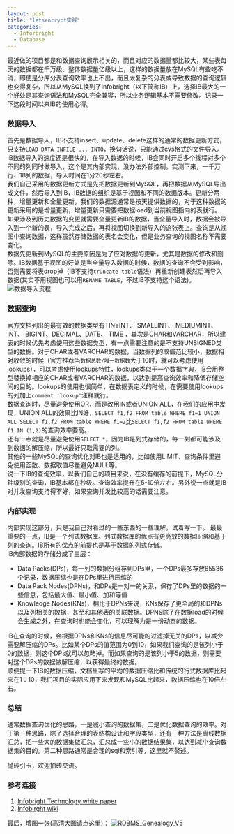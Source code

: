 ```yaml
---
layout: post
title: "letsencrypt实践"
categories:
  - Inforbright
  - Database
---
```


最近做的项目都是和数据查询展示相关的，而且对应的数据量都比较大，某些表每天的数据都在千万级、整体数据量亿级以上，这样的数据量放在MySQL有些吃不消，即使是分库分表查询效率也上不出，而且太复杂的分表或导致数据的查询逻辑也变得复杂，所以从MySQL换到了Infobright（以下简称IB）上，选择IB最大的一个好处是其查询语法和MySQL完全兼容，所以业务逻辑基本不需要修改。记录一下这段时间以来IB的使用心得。

### 数据导入
首先是数据导入，IB不支持insert、update、delete这样的通常的数据更新方式，只支持`LOAD DATA INFILE ... INTO`，换句话说，只能通过cvs格式的文件导入。IB数据导入的速度还是很快的，在导入数据的时候，IB会同时开启多个线程对多个不同的列同时做导入，这个是其内部实现，没办法外部控制。实测下来，一千万行、18列的数据，导入时间在1分20秒左右。  
我们自己采用的数据更新方式是先把数据更新到MySQL，再把数据从MySQL导出成文件，然后导入到IB，IB数据的组织是基于视图和不同的数据版本。更新分两种，增量更新和全量更新，我们的数据源通常是按天提供数据的，对于这种数据的更新采用的是增量更新，增量更新只需要把数据load到当前视图指向的表就行。如果涉及到历史数据的变更就需要全量更新IB的数据，当全量导入时，数据会被导入到一个新的表，导入完成之后，再将视图切换到新导入的这张表上。查询是从视图中查询数据，这样虽然存储数据的表名会变化，但是业务查询的视图名称不需要变化。  
数据先更新到MySQL的主要原因是为了应对数据的更新，尤其是数据的修改和删除。IB数据基于视图的好处是当全量导入数据的时候，数据的查询不会受到影响，否则需要将表drop掉（IB不支持`truncate table`语法）再重新创建表然后再导入数据(其实不用视图也可以用`RENAME TABLE`，不过IB不支持这个语法)。  
![数据导入流程](http://i.imgur.com/d33s7gb.png?1)


### 数据查询
官方文档列出的最有效的数据类型有TINYINT、 SMALLINT、 MEDIUMINT、 INT、 BIGINT、DECIMAL、DATE、 TIME ，其次是CHAR和VARCHAR，所以建表的时候优先考虑使用这些数据类型，有一点需要注意的是不支持UNSIGNED类型的数据。对于CHAR或者VARCHAR的数据，当数据列的取值范比较小，数据相对收敛的时候（官方推荐当`数据总数/唯一数据数`大于10时，就可以考虑使用lookups），可以考虑使用lookups特性，lookups类似于一个数据字典，IB会用整型替换掉相应的CHAR或者VARCHAR的数据，以达到提高查询效率和降低存储空间的目的。lookups的使用也很简单，在数据表定义的时候，在需要使用lookups的列加上`comment 'lookup'`注释就行。  
数据查询时，尽量避免使用OR，而是改用IN或者UNION ALL，在我们的应用中发现，UNION ALL的效果比IN好，`SELECT f1,f2 FROM table WHERE f1=1 UNION ALL SELECT f1,f2 FROM table WHERE f1=2`比`SELECT f1,f2 FROM table WHERE f1 IN (1,2)`的查询效率要高。  
还有一点就是尽量避免使用`SELECT *`，因为IB是列式存储的，每一列都可能涉及到数据的解压缩，所以最好只取需要的列。  
其他的一些MySQL的查询优化对IB也是适用的，比如使用LIMIT、查询条件里避免使用函数、数据取值尽量避免NULL等。  
说一下IB的查询效率，以我们自己的项目来说，在没有缓存的前提下，MySQL分钟级别的查询，IB基本都在秒级。查询效率提升在5-10倍左右。另外说一点就是IB对并发查询支持得不好，如果查询并发比较高的话需要注意。

### 内部实现
内部实现这部分，只是我自己对看过的一些东西的一些理解，试着写一下。
最最重要的一点，IB是一个列式数据库。列式数据库的优点有更高效的数据压缩和基于列的查询。IB所有的优点的前提也是基于数据的列式存储。   
IB内部数据的存储分成了三层：
- Data Packs(DPs)，每一列的数据分组存到DPs里，一个DPs最多存放65536个记录，数据压缩也是在DPs里进行压缩的
- Data Pack Nodes(DPNs)，和DPs是一对一的关系，保存了DPs里的数据的一些信息，包括最大值、最小值、加和等值
- Knowledge Nodes(KNs)，相比于DPNs来说，KNs保存了更全局的和DPNs以及列相关的数据，甚至和其他表的关联数据。DPNS除了在数据load的时候会生成之外，在查询时也能会变化，可以理解为是一份动态的数据。

IB在查询的时候，会根据DPNs和KNs的信息尽可能的过滤掉无关的DPs，以减少需要解压缩的DPs。比如某个DPs的值范围为0到10，如果我们查询的是该列小于0的数据，则这个DPs就可以忽略掉。而如果查询的是该列小于5的数据，则需要对这个DPs的数据做解压缩，以获得最终的数据。  
顺便提一下IB的数据压缩，文档里写的平均的数据压缩比和传统的行式数据库比起来在1：10，我们项目的实际应用下来发现和MySQL比起来，数据压缩也在10倍左右。

### 总结
通常数据查询优化的思路，一是减小查询的数据集，二是优化数据查询的效率。对于第一种思路，除了选择合理的表结构设计和字段类型，还有一种方法是离线数据汇总，把一些大的数据集做汇总，汇总成一些小的数据结果集，以达到减小查询数据集的目的。第二种思路通常是合理的sql和索引等，这里就不赘述。

抛砖引玉，欢迎拍砖交流。

### 参考连接
1. [Infobright Technology white paper](http://www.azinta.com/Services/EN-IB_Arch_IEE%20white_paper_Final.pdf)
2. [Infobirght wiki](https://www.infobright.org/index.php/ICE_Wiki/wiki-4/)

最后，增图一张(高清大图请点[这里](http://hpi.de/fileadmin/user_upload/fachgebiete/naumann/projekte/RDBMSGenealogy/RDBMS_Genealogy_V5.jpg))：
![RDBMS_Genealogy_V5](http://hpi.de/fileadmin/_processed_/csm_RDBMS_Genealogy_V5_dc41ea0c12.jpg)

